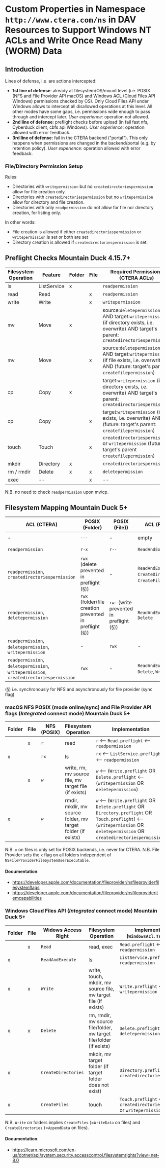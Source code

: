 # Custom Properties in Namespace `http://www.ctera.com/ns` in DAV Resources to Support Windows NT ACLs and Write Once Read Many (WORM) Data

## Introduction

Lines of defense, i.e. are actions intercepted:

* **1st line of defense**: already at filesystem/OS/mount level (i.e. POSIX (NFS and File Provider API macOS) and
  Windows ACL (Cloud Files API Windows) permissions checked by OS).
  Only Cloud Files API under Windows allows to intercept all disallowed operations at this level.
  All other modes have some gaps, i.e. permissions wide enough to pass through and intercept later.
  _User experience:_ operation not allowed.
* **2nd line of defense**: preflight checks before upload (in fail fast nfs, Cyberduck client, cbfs api
  Windows). _User experience:_ operation allowed with error feedback.
* **3rd line of defense**: fail in the CTERA backend ("portal"). This only happens when permissions are changed in the
  backend/portal (e.g. by retention policy).
  _User experience:_ operation allowed with error feedback.

### File/Directory Permission Setup

Rules:

- Directories with `writepermission` but no `createdirectoriespermission` allow for file creation only.
- Directories with `createdirectoriespermission` but no `writepermission` allow for directory and file creation.
- Directories with only `readpermission` do not allow for file nor directory creation, for listing only.

In other words:

- File creation is allowed if either `createdirectoriespermission` or `writepermission` is set or both are set
- Directory creation is allowed if `createdirectoriespermission` is set.

## Preflight Checks Mountain Duck 4.15.7+

| Filesystem Operation | Feature     | Folder | File | Required Permissions (CTERA ACLs)                                                                                                               | Preflight Check |
|----------------------|-------------|--------|------|-------------------------------------------------------------------------------------------------------------------------------------------------|-----------------|
| ls                   | ListService | x      |      | `readpermission`                                                                                                                                | x               |
| read                 | Read        |        | x    | `readpermission`                                                                                                                                | x               |                      
| write                | Write       |        | x    | `writepermission`                                                                                                                               | x               |
| mv                   | Move        | x      |      | source:`deletepermission` AND target:`writepermission` (if directory exists, i.e. overwrite) AND target's parent: `createdirectoriespermission` | x               |
| mv                   | Move        |        | x    | source:`deletepermission` AND target:`writepermission` (if file exists, i.e. overwrite) AND (future: target's parent: `createfilepermission`)   | x               |
| cp                   | Copy        | x      |      | target:`writepermission` (if directory exists, i.e. overwrite) AND target's parent: `createdirectoriespermission`                               | x               |
| cp                   | Copy        |        | x    | target:`writepermission` (if file exists, i.e. overwrite) AND (future: target's parent: `createfilepermission`)                                 | x               |
| touch                | Touch       |        | x    | `createdirectoriespermission` or `writepermission` (future: target's parent `createfilepermission`)                                             | x               |
| mkdir                | Directory   | x      |      | `createdirectoriespermission`                                                                                                                   | x               |
| rm / rmdir           | Delete      | x      | x    | `deletepermission`                                                                                                                              | x               |
| exec                 | --          |        | x    | --                                                                                                                                              | --              |

N.B. no need to check `readpermission` upon mv/cp.

## Filesystem Mapping Mountain Duck 5+

| ACL (CTERA)                                                                            | POSIX (Folder)                                          | POSIX (File))                            | ACL (Folder)                                              | ACL (File)                | Example (Folder)                                                   | Example (File))                                                 |
|----------------------------------------------------------------------------------------|---------------------------------------------------------|------------------------------------------|-----------------------------------------------------------|---------------------------|--------------------------------------------------------------------|-----------------------------------------------------------------|
| -                                                                                      | `---`                                                   | -                                        | empty                                                     | -                         | `/ACL test (Alex Berman)/NoAccess/`                                | -                                                               |
| `readpermission`                                                                       | `r-x`                                                   | `r--`                                    | `ReadAndExecute`                                          | `Read`                    | `/ACL test (Alex Berman)/ReadOnly/`                                | `/ACL test (Alex Berman)/ReadOnly/ReadOnly.txt`                 |
| `readpermission`, `createdirectoriespermission`                                        | `rwx` (delete prevented in preflight (§))               | -                                        | `ReadAndExecute`, `CreateDirectories`, `CreateFiles` (!), | -                         | `/WORM test (Alex Berman)/Retention Folder (no write, no delete)/` | -                                                               |
| `readpermission`, `deletepermission`                                                   | `rwx` (folder/file creation prevented in preflight (§)) | `rw-` (write prevented in preflight (§)) | `ReadAndExecute`,  `Delete`                               | `Read`, `Delete`          | `/ACL test (Alex Berman)/NoCreateFolderPermission`                 | `/ACL test (Alex Berman)/NoCreateFolderPermission/trayIcon.png` |
| `readpermission`, `deletepermission`, `writepermission`                                | -                                                       | `rwx`                                    | -                                                         | `Read`, `Delete`, `Write` | -                                                                  | `/ACL test (Alex Berman)/ReadWrite/Free Access.txt`             |
| `readpermission`, `deletepermission`, `writepermission`, `createdirectoriespermission` | `rwx`                                                   | -                                        | `ReadAndExecute`, `Delete`, `Write`                       | -                         | `/ACL test (Alex Berman)/ReadWrite/`                               | -                                                               |

(§) i.e. synchronously for NFS and asynchronously for file provider (sync flag)

### macOS NFS POSIX (mode online/sync) and File Provider API flags (_Integrated_ connect mode) Mountain Duck 5+

| Folder | File | NFS (POSIX) | Filesystem Operation                                         | Implementation                                                                                                                                                                  |
|--------|------|-------------|--------------------------------------------------------------|---------------------------------------------------------------------------------------------------------------------------------------------------------------------------------|
|        | x    | `r`         | read                                                         | `r` <-- `Read.preflight` <-- `readpermission`                                                                                                                                   |
| x      |      | `rx`        | ls                                                           | `rx` <-- `ListService.preflight` <-- `readpermission`                                                                                                                           |                      
|        | x    | `w`         | write, rm, mv source file, mv target file (if exists)        | `w` <--  (`Write.preflight` OR `Delete.preflight`  <-- (`writepermission` OR `deletepermission`)                                                                                |
| x      |      | `w`         | rmdir, mkdir, mv source folder, mv target folder (if exists) | `w` <--  (`Write.preflight` OR `Delete.preflight` OR `Directory.preflight` OR `Touch.preflight`) <-- (`writepermission` OR `deletepermission` OR `createdirectoriespermission`) |

N.B. `x` on files is only set for POSIX backends, i.e. never for CTERA.
N.B. File Provider sets the `x` flag on all folders independent of `NSFileProviderFileSystemUserExecutable`.

#### Documentation

* https://developer.apple.com/documentation/fileprovider/nsfileproviderfilesystemflags
* https://developer.apple.com/documentation/fileprovider/nsfileprovideritemcapabilities

### Windows Cloud Files API (_Integrated_ connect mode) Mountain Duck 5+

| Folder | File | Widows Access Right | Filesystem Operation                                                | Implementation (`WindowsAcl.Translate`)                                  |
|--------|------|---------------------|---------------------------------------------------------------------|--------------------------------------------------------------------------|
|        | x    | `Read`              | read, exec                                                          | `Read.preflight` <-- `readpermission`                                    |                      
| x      |      | `ReadAndExecute`    | ls                                                                  | `ListService.preflight` <-- `readpermission`                             |                      
| x      | x    | `Write`             | write, touch, mkdir, mv source file, mv target file (if exists)     | `Write.preflight` <-- `writepermission`                                  |
| x      | x    | `Delete`            | rm, rmdir, mv source file/folder, mv target file/folder (if exists) | `Delete.preflight` <-- `deletepermission`                                |
| x      |      | `CreateDirectories` | mkdir, mv target folder (if target folder does not exist)           | `Directory.preflight` <-- `createdirectoriespermission`                  |
| x      |      | `CreateFiles`       | touch                                                               | `Touch.preflight` <-- `createdirectoriespermission` or `writepermission` |

N.B. `Write` on folders implies `CreateFiles` (=`WriteData` on files) and `CreateDirectories` (=`AppendData` on files).

#### Documentation

* https://learn.microsoft.com/en-us/dotnet/api/system.security.accesscontrol.filesystemrights?view=net-8.0

